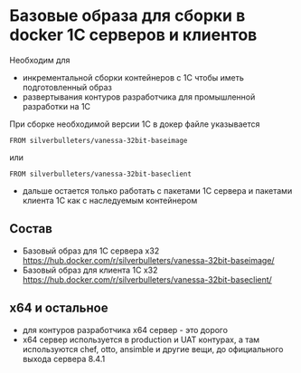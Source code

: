 # Базовые образа для сборки в docker 1С серверов и клиентов

Необходим для

* инкрементальной сборки контейнеров с 1С чтобы иметь подготовленный образ
* развертывания контуров разработчика для промышленной разработки на 1С


При сборке необходимой версии 1С в докер файле указывается

```
FROM silverbulleters/vanessa-32bit-baseimage
```

или 

```
FROM silverbulleters/vanessa-32bit-baseclient
```

* дальше остается только работать с пакетами 1С сервера и пакетами клиента 1C как с наследуемым контейнером


## Состав

* Базовый образ для 1С сервера x32 https://hub.docker.com/r/silverbulleters/vanessa-32bit-baseimage/
* Базовый образ для клиента 1С x32 https://hub.docker.com/r/silverbulleters/vanessa-32bit-baseclient/


## x64 и остальное

* для контуров разработчика x64 сервер - это дорого
* x64 сервер используется в production и UAT контурах, а там используются chef, otto, ansimble и другие вещи, до официального выхода сервера 8.4.1

